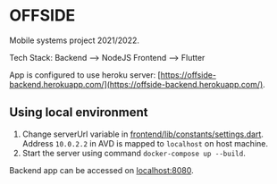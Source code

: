 # OFFSIDE

Mobile systems project 2021/2022.

Tech Stack:
Backend --> NodeJS
Frontend --> Flutter

App is configured to use heroku server: [https://offside-backend.herokuapp.com/](https://offside-backend.herokuapp.com/).

## Using local environment

1. Change serverUrl variable in [frontend/lib/constants/settings.dart](frontend/lib/constants/settings.dart). Address `10.0.2.2` in AVD is mapped to `localhost` on host machine.
2. Start the server using command `docker-compose up --build`.

Backend app can be accessed on [localhost:8080](http://localhost:8080).
